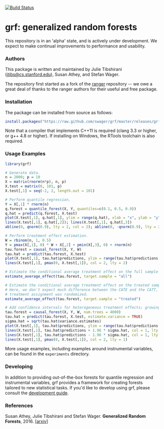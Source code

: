 [![Build Status](https://travis-ci.org/swager/grf.svg?branch=master)](https://travis-ci.org/swager/grf)

# grf: generalized random forests

This repository is in an 'alpha' state, and is actively under development. We expect to make continual improvements to performance and usability.

### Authors

This package is written and maintained by Julie Tibshirani (jtibs@cs.stanford.edu), Susan Athey, and Stefan Wager.

The repository first started as a fork of the [ranger](https://github.com/imbs-hl/ranger) repository -- we owe a great deal of thanks to the ranger authors for their useful and free package.

### Installation

The package can be installed from source as follows:

```R
install.packages("https://raw.github.com/swager/grf/master/releases/grf_0.9.0.tar.gz", repos = NULL, type = "source")
```

Note that a compiler that implements C++11 is required (clang 3.3 or higher, or g++ 4.8 or higher). If installing on Windows, the RTools toolchain is also required.

### Usage Examples

```R
library(grf)

# Generate data.
n = 2000; p = 10
X = matrix(rnorm(n*p), n, p)
X.test = matrix(0, 101, p)
X.test[,1] = seq(-2, 2, length.out = 101)

# Perform quantile regression.
Y = X[,1] * rnorm(n)
q.forest = quantile_forest(X, Y, quantiles=c(0.1, 0.5, 0.9))
q.hat = predict(q.forest, X.test)
plot(X.test[,1], q.hat[,1], ylim = range(q.hat), xlab = "x", ylab = "y", type = "l")
lines(X.test[,1], q.hat[,2]); lines(X.test[,1], q.hat[,3])
abline(0, qnorm(0.9), lty = 2, col = 2); abline(0, -qnorm(0.9), lty = 2, col = 2)

# Perform treatment effect estimation.
W = rbinom(n, 1, 0.5)
Y = pmax(X[,1], 0) * W + X[,2] + pmin(X[,3], 0) + rnorm(n)
tau.forest = causal_forest(X, Y, W)
tau.hat = predict(tau.forest, X.test)
plot(X.test[,1], tau.hat$predictions, ylim = range(tau.hat$predictions, 0, 2), xlab = "x", ylab = "tau", type = "l")
lines(X.test[,1], pmax(0, X.test[,1]), col = 2, lty = 2)

# Estimate the conditional average treatment effect on the full sample (CATE).
estimate_average_effect(tau.forest, target.sample = "all")

# Estimate the conditional average treatment effect on the treated sample (CATT).
# Here, we don't expect much difference between the CATE and the CATT, since
# treatment assignment was randomized.
estimate_average_effect(tau.forest, target.sample = "treated")

# Add confidence intervals for heterogeneous treatment effects; growing more trees is now recommended.
tau.forest = causal_forest(X, Y, W, num.trees = 4000)
tau.hat = predict(tau.forest, X.test, estimate.variance = TRUE)
sigma.hat = sqrt(tau.hat$variance.estimates)
plot(X.test[,1], tau.hat$predictions, ylim = range(tau.hat$predictions + 1.96 * sigma.hat, tau.hat$predictions - 1.96 * sigma.hat, 0, 2), xlab = "x", ylab = "tau", type = "l")
lines(X.test[,1], tau.hat$predictions + 1.96 * sigma.hat, col = 1, lty = 2)
lines(X.test[,1], tau.hat$predictions - 1.96 * sigma.hat, col = 1, lty = 2)
lines(X.test[,1], pmax(0, X.test[,1]), col = 2, lty = 1)
```

More usage examples, including examples around instrumental variables, can be found in the `experiments` directory.

### Developing

In addition to providing out-of-the-box forests for quantile regression and instrumental variables, grf provides a framework for creating forests tailored to new statistical tasks. If you'd like to develop using grf, please consult the [development guide](DEVELOPING.md).

### References

Susan Athey, Julie Tibshirani and Stefan Wager.
<b>Generalized Random Forests</b>, 2016.
[<a href="https://arxiv.org/abs/1610.01271">arxiv</a>]
